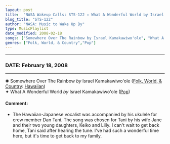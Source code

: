 ```yaml
---
layout: post
title:  "NASA Wakeup Calls: STS-122 ✦ What A Wonderful World by Israel Kamakawiwo'ole ✦ February 18, 2008"
blog_title: "STS-122"
author: "NASA: Music to Wake Up By"
type: MusicPlaylist
date_modified: 2008-02-18
songs: ["Somewhere Over The Rainbow by Israel Kamakawiwo'ole", "What A Wonderful World by Israel Kamakawiwo'ole"]
genres: ["Folk, World, & Country","Pop"]
---
```


----
### DATE: February 18, 2008
----
✺ Somewhere Over The Rainbow *by* Israel Kamakawiwo'ole ([Folk, World, & Country](https://www.discogs.com/genre/Folk%2C%20World%2C%20%26%20Country): [Hawaiian](https://www.discogs.com/style/Hawaiian)) <a target="blank_" href="https://www.discogs.com/Israel-IZ-Kamakawiwoole-Somewhere-Over-The-Rainbow/release/3927778">
    <i class="fas fa-compact-disc"
       title="Discogs entry for this song"
       alt="Discogs entry for this song"
       style="font-size: 1.1em;"></i></a>
      &nbsp;<br />
✦ What A Wonderful World *by* Israel Kamakawiwo'ole ([Pop](https://www.discogs.com/genre/Pop)) <a target="blank_" href="https://www.discogs.com/IZ-What-A-Wonderful-World/release/14042234">
    <i class="fas fa-compact-disc"
       title="Discogs entry for this song"
       alt="Discogs entry for this song"
       style="font-size: 1.1em;"></i></a>
    

#### Comment:
* The Hawaiian-Japanese vocalist was accompanied by his ukulele for crew member Dan Tani. The song was chosen for Tani by his wife Jane and their two young daughters, Keiko and Lilly. I can't wait to get back home, Tani said after hearing the tune. I've had such a wonderful time here, but it's time to get back to my family.




<br/>
<center>
	<a target="_blank"
	   href="https://twitter.com/intent/tweet?hashtags=Space,NASA,Playlist,NASAWakeupCalls,SpaceProgram&text=🚀 {{ page.author}}, '{{ page.songs.first }}' {{ page.title }}, {{ page.date | date: '%B %d, %Y' }}, {{ site.url }}{{ page.url }}&via=nasawakeupcalls"><i class="fab fa-twitter" title="Tweet this page" alt="Tweet this page" style="font-size: 1.3em;"></i></a>
	&nbsp; 	<i class="fas fa-user-astronaut" style="font-size: 1.5em;"></i> &nbsp;
    <a id="custom_amazon_link"
       type="amzn" search="#"
       category="popular music">
    <i class="fab fa-amazon" style="font-size: 1.3em;"></i></a>
</center>

<!-- Randomly resolve an individual entry from a song array -->
<script src="/assets/javascript/seedrandom.min.js"></script>
<script>
  var wake_me_up = ["Somewhere Over The Rainbow by Israel Kamakawiwo'ole", "What A Wonderful World by Israel Kamakawiwo'ole"];
  var prng = new Math.seedrandom();
  function randomSong() {
    song = wake_me_up[Math.floor(Math.random() * wake_me_up.length)];
    var amazon_link = document.getElementById("custom_amazon_link");
    amazon_link.setAttribute("search", song);
  }
  window.onload = randomSong();
</script>
